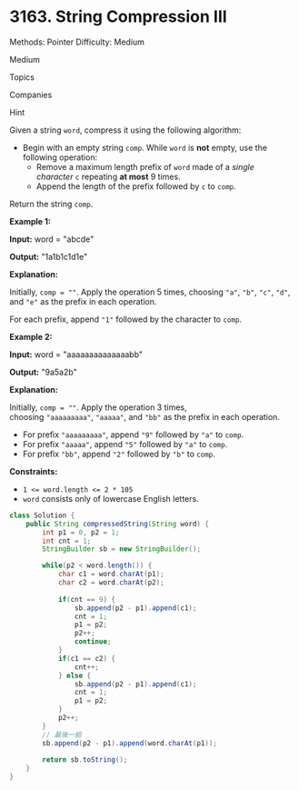 # 3163. String Compression III

Methods: Pointer
Difficulty: Medium

Medium

Topics

Companies

Hint

Given a string `word`, compress it using the following algorithm:

- Begin with an empty string `comp`. While `word` is **not** empty, use the following operation:
    - Remove a maximum length prefix of `word` made of a *single character* `c` repeating **at most** 9 times.
    - Append the length of the prefix followed by `c` to `comp`.

Return the string `comp`.

**Example 1:**

**Input:** word = "abcde"

**Output:** "1a1b1c1d1e"

**Explanation:**

Initially, `comp = ""`. Apply the operation 5 times, choosing `"a"`, `"b"`, `"c"`, `"d"`, and `"e"` as the prefix in each operation.

For each prefix, append `"1"` followed by the character to `comp`.

**Example 2:**

**Input:** word = "aaaaaaaaaaaaaabb"

**Output:** "9a5a2b"

**Explanation:**

Initially, `comp = ""`. Apply the operation 3 times, choosing `"aaaaaaaaa"`, `"aaaaa"`, and `"bb"` as the prefix in each operation.

- For prefix `"aaaaaaaaa"`, append `"9"` followed by `"a"` to `comp`.
- For prefix `"aaaaa"`, append `"5"` followed by `"a"` to `comp`.
- For prefix `"bb"`, append `"2"` followed by `"b"` to `comp`.

**Constraints:**

- `1 <= word.length <= 2 * 105`
- `word` consists only of lowercase English letters.

```java
class Solution {
    public String compressedString(String word) {
        int p1 = 0, p2 = 1;
        int cnt = 1;
        StringBuilder sb = new StringBuilder();

        while(p2 < word.length()) {
            char c1 = word.charAt(p1);
            char c2 = word.charAt(p2);
            
            if(cnt == 9) {
                sb.append(p2 - p1).append(c1);
                cnt = 1;
                p1 = p2;
                p2++;
                continue;
            }
            if(c1 == c2) {
                cnt++;
            } else {
                sb.append(p2 - p1).append(c1);
                cnt = 1;
                p1 = p2;
            }
            p2++;
        }
        // 最後一組
        sb.append(p2 - p1).append(word.charAt(p1));
        
        return sb.toString();
    }
}
```